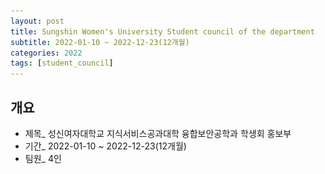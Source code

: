```yaml
---
layout: post  
title: Sungshin Women's University Student council of the department
subtitle: 2022-01-10 ~ 2022-12-23(12개월)  
categories: 2022 
tags: [student_council]  
---
```


## 개요  
- 제목_ 성신여자대학교 지식서비스공과대학 융합보안공학과 학생회 홍보부
- 기간_ 2022-01-10 ~ 2022-12-23(12개월)   
- 팀원_ 4인
<br>

<!--
<iframe style="displey:block; width:100%; hetght:100%;" width="640" height="360" src="https://www.youtube.com/embed/8NigIcROFu4" title="YouTube video player" frameborder="0" allow="accelerometer; autoplay; clipboard-write; encrypted-media; gyroscope; picture-in-picture" allowfullscreen></iframe>

## 기획의도  
- 3D, 맵으로 분할된 패키지게임  
- 파밍 중심의 생존 게임  
- 개인화 옵션  

## ScreenShots  
- 파밍이 게임 진행에 있어 중요한 요소이기 때문에 한정적인 갯수의 인벤토리를 구현했다.  


[![인벤토리](https://raw.githubusercontent.com/SeungHyeon-Hong/SeungHyeon-Hong.github.io/main/assets/img/20191023_inventory.png)](https://raw.githubusercontent.com/SeungHyeon-Hong/SeungHyeon-Hong.github.io/main/assets/img/20191023_inventory.png)
<br>

- 유저가 자신에게 맞는 개인화 설정을 할 수 있도록 옵션을 주었다.  
각 키를 매칭시키는 작업은 번거로웠지만, 개인 설정을 관리하는 매니져 클래스를 두고 키 입력을 담당하도록 구현했다.  


[![개인화옵션](https://raw.githubusercontent.com/SeungHyeon-Hong/SeungHyeon-Hong.github.io/main/assets/img/20191023_personalize_keysettings.png)](https://raw.githubusercontent.com/SeungHyeon-Hong/SeungHyeon-Hong.github.io/main/assets/img/20191023_personalize_keysettings.png)
--!>
